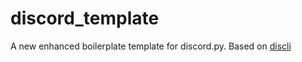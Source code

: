 # discord_template
A new enhanced boilerplate template for discord.py. Based on [discli](https://github.com/znqi/discli)
